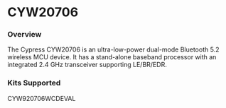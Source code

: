 # CYW20706

### Overview

The Cypress CYW20706 is an ultra-low-power dual-mode Bluetooth 5.2 wireless MCU device. It has a stand-alone baseband processor with an integrated 2.4 GHz transceiver supporting LE/BR/EDR.

### Kits Supported

CYW920706WCDEVAL
